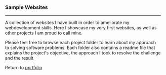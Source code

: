 ### Sample Websites
***

A collection of websites I have built in order to ameliorate my webdevelopment skills. Here I showcase my very first websites, as well as other projects I am proud to call mine.

Please feel free to browse each project folder to learn about my approach to solving software problems. Each folder also contains a readme file that explains the project's objective, the approach I took to resolve the challenge and the result.

Return to [portfolio](../../../)
